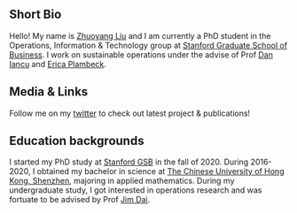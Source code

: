 ## Short Bio
Hello! My name is [Zhuoyang Liu](https://www.linkedin.com/in/zhuoyang-l-55143712b/) and I am currently a PhD student in the Operations, Information & Technology group at [Stanford Graduate School of Business](https://www.gsb.stanford.edu/programs/phd/academic-experience/students/zhuoyang-liu). I work on sustainable operations under the advise of Prof [Dan Iancu](https://www.gsb.stanford.edu/faculty-research/faculty/dan-andrei-iancu) and [Erica Plambeck](https://www.gsb.stanford.edu/faculty-research/faculty/erica-plambeck).

## Media & Links
Follow me on my [twitter](https://twitter.com/Zhuoyang_Liu) to check out latest project & publications!

## Education backgrounds
I started my PhD study at [Stanford GSB](https://www.gsb.stanford.edu/) in the fall of 2020. During 2016-2020, I obtained my bachelor in science at [The Chinese University of Hong Kong, Shenzhen](https://www.cuhk.edu.cn/en), majoring in applied mathematics. During my undergraduate study, I got interested in operations research and was fortuate to be advised by Prof [Jim Dai](https://people.orie.cornell.edu/jdai/).
